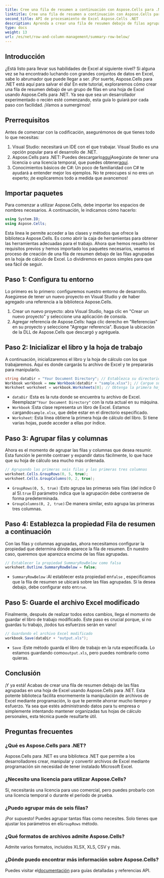 ```yaml
---
title: Cree una fila de resumen a continuación con Aspose.Cells para .NET
linktitle: Cree una fila de resumen a continuación con Aspose.Cells para .NET
second_title: API de procesamiento de Excel Aspose.Cells .NET
description: Aprenda a crear una fila de resumen debajo de filas agrupadas en Excel usando Aspose.Cells para .NET. Guía paso a paso incluida.
type: docs
weight: 13
url: /es/net/row-and-column-management/summary-row-below/
---
```

## Introducción
¿Está listo para llevar sus habilidades de Excel al siguiente nivel? Si alguna vez se ha encontrado luchando con grandes conjuntos de datos en Excel, sabe lo abrumador que puede llegar a ser. ¡Por suerte, Aspose.Cells para .NET está aquí para salvar el día! En este tutorial, exploraremos cómo crear una fila de resumen debajo de un grupo de filas en una hoja de Excel usando Aspose.Cells para .NET. Ya sea que sea un desarrollador experimentado o recién esté comenzando, esta guía lo guiará por cada paso con facilidad. ¡Vamos a sumergirnos!
## Prerrequisitos
Antes de comenzar con la codificación, asegurémonos de que tienes todo lo que necesitas:
1. Visual Studio: necesitará un IDE con el que trabajar. Visual Studio es una opción popular para el desarrollo de .NET.
2.  Aspose.Cells para .NET: Puedes descargarlo[aquí](https://releases.aspose.com/cells/net/)Asegúrate de tener una licencia o una licencia temporal, que puedes obtener[aquí](https://purchase.aspose.com/temporary-license/).
3. Conocimientos básicos de C#: Un poco de familiaridad con C# te ayudará a entender mejor los ejemplos. No te preocupes si no eres un experto; ¡te explicaremos todo a medida que avancemos!
## Importar paquetes
Para comenzar a utilizar Aspose.Cells, debe importar los espacios de nombres necesarios. A continuación, le indicamos cómo hacerlo:
```csharp
using System.IO;
using Aspose.Cells;
```
Esta línea le permite acceder a las clases y métodos que ofrece la biblioteca Aspose.Cells. Es como abrir la caja de herramientas para obtener las herramientas adecuadas para el trabajo. 
Ahora que hemos resuelto los requisitos previos y hemos importado los paquetes necesarios, veamos el proceso de creación de una fila de resumen debajo de las filas agrupadas en la hoja de cálculo de Excel. Lo dividiremos en pasos simples para que sea fácil de seguir.
## Paso 1: Configura tu entorno
Lo primero es lo primero: configuremos nuestro entorno de desarrollo. Asegúrese de tener un nuevo proyecto en Visual Studio y de haber agregado una referencia a la biblioteca Aspose.Cells.
1. Crear un nuevo proyecto: abra Visual Studio, haga clic en "Crear un nuevo proyecto" y seleccione una aplicación de consola.
2. Agregar referencia de Aspose.Cells: haga clic derecho en "Referencias" en su proyecto y seleccione "Agregar referencia". Busque la ubicación de la DLL de Aspose.Cells que descargó y agréguela.
## Paso 2: Inicializar el libro y la hoja de trabajo
A continuación, inicializaremos el libro y la hoja de cálculo con los que trabajaremos. Aquí es donde cargarás tu archivo de Excel y te prepararás para manipularlo.
```csharp
string dataDir = "Your Document Directory"; // Establezca su directorio de documentos
Workbook workbook = new Workbook(dataDir + "sample.xlsx"); // Cargue su archivo Excel
Worksheet worksheet = workbook.Worksheets[0]; // Obtenga la primera hoja de trabajo
```
- `dataDir` :Esta es la ruta donde se encuentra tu archivo de Excel. Reemplazar`"Your Document Directory"` con la ruta actual en su máquina.
- `Workbook` :Esta clase representa un libro de Excel. Estamos cargando`sample.xlsx`, que debe estar en el directorio especificado.
- `Worksheet`: Esta línea obtiene la primera hoja de cálculo del libro. Si tiene varias hojas, puede acceder a ellas por índice.
## Paso 3: Agrupar filas y columnas
Ahora es el momento de agrupar las filas y columnas que desea resumir. Esta función le permite contraer y expandir datos fácilmente, lo que hace que su hoja de cálculo sea mucho más ordenada.
```csharp
// Agrupando las primeras seis filas y las primeras tres columnas
worksheet.Cells.GroupRows(0, 5, true);
worksheet.Cells.GroupColumns(0, 2, true);
```
- `GroupRows(0, 5, true)` :Esto agrupa las primeras seis filas (del índice 0 al 5).`true` El parámetro indica que la agrupación debe contraerse de forma predeterminada.
- `GroupColumns(0, 2, true)`:De manera similar, esto agrupa las primeras tres columnas.
## Paso 4: Establezca la propiedad Fila de resumen a continuación
Con las filas y columnas agrupadas, ahora necesitamos configurar la propiedad que determina dónde aparece la fila de resumen. En nuestro caso, queremos que aparezca encima de las filas agrupadas.
```csharp
// Establecer la propiedad SummaryRowBelow como falsa
worksheet.Outline.SummaryRowBelow = false;
```
- `SummaryRowBelow` :Al establecer esta propiedad en`false` , especificamos que la fila de resumen se ubicará sobre las filas agrupadas. Si la desea debajo, debe configurar esto en`true`.
## Paso 5: Guarde el archivo Excel modificado
Finalmente, después de realizar todos estos cambios, llega el momento de guardar el libro de trabajo modificado. Este paso es crucial porque, si no guardas tu trabajo, ¡todos tus esfuerzos serán en vano!
```csharp
// Guardando el archivo Excel modificado
workbook.Save(dataDir + "output.xls");
```
- `Save` :Este método guarda el libro de trabajo en la ruta especificada. Lo estamos guardando como`output.xls`, pero puedes nombrarlo como quieras.
## Conclusión
¡Y ya está! Acabas de crear una fila de resumen debajo de las filas agrupadas en una hoja de Excel usando Aspose.Cells para .NET. Esta potente biblioteca facilita enormemente la manipulación de archivos de Excel mediante programación, lo que te permite ahorrar mucho tiempo y esfuerzo. Ya sea que estés administrando datos para tu empresa o simplemente intentando mantener organizadas tus hojas de cálculo personales, esta técnica puede resultarte útil.
## Preguntas frecuentes
### ¿Qué es Aspose.Cells para .NET?  
Aspose.Cells para .NET es una biblioteca .NET que permite a los desarrolladores crear, manipular y convertir archivos de Excel mediante programación sin necesidad de tener instalado Microsoft Excel.
### ¿Necesito una licencia para utilizar Aspose.Cells?  
Sí, necesitarás una licencia para uso comercial, pero puedes probarlo con una licencia temporal o durante el período de prueba.
### ¿Puedo agrupar más de seis filas?  
 ¡Por supuesto! Puedes agrupar tantas filas como necesites. Solo tienes que ajustar los parámetros en el`GroupRows` método.
### ¿Qué formatos de archivos admite Aspose.Cells?  
Admite varios formatos, incluidos XLSX, XLS, CSV y más.
### ¿Dónde puedo encontrar más información sobre Aspose.Cells?  
 Puedes visitar el[documentación](https://reference.aspose.com/cells/net/) para guías detalladas y referencias API.
